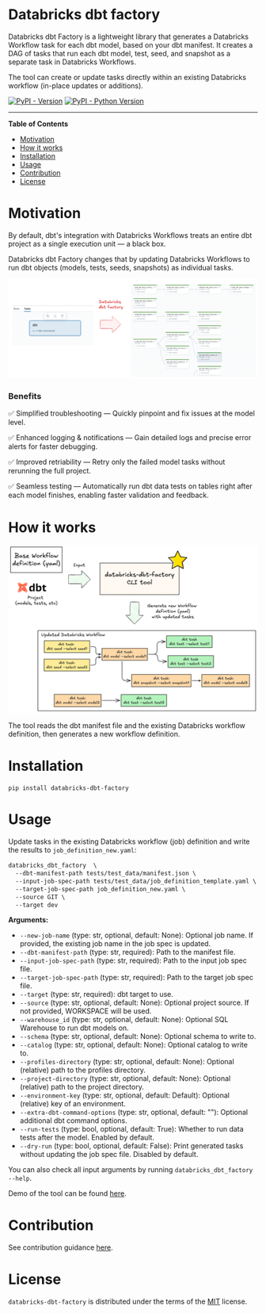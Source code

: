 Databricks dbt factory
===

Databricks dbt Factory is a lightweight library that generates a Databricks Workflow task for each dbt model, based on your dbt manifest.
It creates a DAG of tasks that run each dbt model, test, seed, and snapshot as a separate task in Databricks Workflows.

The tool can create or update tasks directly within an existing Databricks workflow (in-place updates or additions).

[![PyPI - Version](https://img.shields.io/pypi/v/databricks-dbt-factory.svg)](https://pypi.org/project/databricks-dbt-factory)
[![PyPI - Python Version](https://img.shields.io/pypi/pyversions/databricks-dbt-factory.svg)](https://pypi.org/project/databricks-dbt-factory)

-----

**Table of Contents**

- [Motivation](#motivation)
- [How it works](#benefits)
- [Installation](#installation)
- [Usage](#usage)
- [Contribution](#contribution)
- [License](#license)

# Motivation

By default, dbt's integration with Databricks Workflows treats an entire dbt project as a single execution unit — a black box.

Databricks dbt Factory changes that by updating Databricks Workflows to run dbt objects (models, tests, seeds, snapshots) as individual tasks.

![before](docs/dbt-factory.png?)

### Benefits

✅ Simplified troubleshooting — Quickly pinpoint and fix issues at the model level.

✅ Enhanced logging & notifications — Gain detailed logs and precise error alerts for faster debugging.

✅ Improved retriability — Retry only the failed model tasks without rerunning the full project.

✅ Seamless testing — Automatically run dbt data tests on tables right after each model finishes, enabling faster validation and feedback.

# How it works

![after](docs/arch.png?)

The tool reads the dbt manifest file and the existing Databricks workflow definition, then generates a new workflow definition.

# Installation

```shell
pip install databricks-dbt-factory
```

# Usage

Update tasks in the existing Databricks workflow (job) definition and write the results to `job_definition_new.yaml`:
```shell
databricks_dbt_factory  \
  --dbt-manifest-path tests/test_data/manifest.json \
  --input-job-spec-path tests/test_data/job_definition_template.yaml \
  --target-job-spec-path job_definition_new.yaml \
  --source GIT \
  --target dev
```

**Arguments:**
- `--new-job-name` (type: str, optional, default: None): Optional job name. If provided, the existing job name in the job spec is updated.
- `--dbt-manifest-path` (type: str, required): Path to the manifest file.
- `--input-job-spec-path` (type: str, required): Path to the input job spec file.
- `--target-job-spec-path` (type: str, required): Path to the target job spec file.
- `--target` (type: str, required): dbt target to use.
- `--source` (type: str, optional, default: None): Optional project source. If not provided, WORKSPACE will be used.
- `--warehouse_id` (type: str, optional, default: None): Optional SQL Warehouse to run dbt models on.
- `--schema` (type: str, optional, default: None): Optional schema to write to.
- `--catalog` (type: str, optional, default: None): Optional catalog to write to.
- `--profiles-directory` (type: str, optional, default: None): Optional (relative) path to the profiles directory.
- `--project-directory` (type: str, optional, default: None): Optional (relative) path to the project directory.
- `--environment-key` (type: str, optional, default: Default): Optional (relative) key of an environment.
- `--extra-dbt-command-options` (type: str, optional, default: ""): Optional additional dbt command options.
- `--run-tests` (type: bool, optional, default: True): Whether to run data tests after the model. Enabled by default.
- `--dry-run` (type: bool, optional, default: False): Print generated tasks without updating the job spec file. Disabled by default.

You can also check all input arguments by running `databricks_dbt_factory --help`.

Demo of the tool can be found [here](https://github.com/mwojtyczka/dbt-demo).

# Contribution

See contribution guidance [here](CONTRIBUTING.md).

# License

`databricks-dbt-factory` is distributed under the terms of the [MIT](https://spdx.org/licenses/MIT.html) license.
